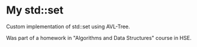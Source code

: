 # My std::set
Custom implementation of std::set using AVL-Tree.

Was part of a homework in "Algorithms and Data Structures" course in HSE.

